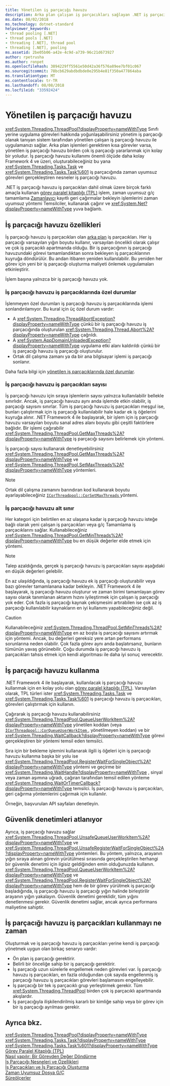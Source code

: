 ```yaml
---
title: Yönetilen iş parçacığı havuzu
description: Arka plan çalışan iş parçacıkları sağlayan .NET iş parçacığı havuzu hakkında bilgi edinin
ms.date: 08/02/2018
ms.technology: dotnet-standard
helpviewer_keywords:
- thread pooling [.NET]
- thread pools [.NET]
- threading [.NET], thread pool
- threading [.NET], pooling
ms.assetid: 2be05b06-a42e-4c9d-a739-96c21d673927
author: rpetrusha
ms.author: ronpet
ms.openlocfilehash: 3894229ff5561e50d42a36f576a89ee7bf01c067
ms.sourcegitcommit: 78bcb629abdbdbde0e295b4e81f350a477864aba
ms.translationtype: MT
ms.contentlocale: tr-TR
ms.lasthandoff: 08/08/2018
ms.locfileid: "33592424"
---
```

# <a name="the-managed-thread-pool"></a>Yönetilen iş parçacığı havuzu

<xref:System.Threading.ThreadPool?displayProperty=nameWithType> Sınıfı yerine uygulama görevleri hakkında yoğunlaşabilirsiniz yönetim iş parçacığı olanak tanıyan sistem tarafından yönetilen çalışan iş parçacığı havuzu ile uygulamanızı sağlar. Arka plan işlemleri gerektiren kısa görevler varsa, yönetilen iş parçacığı havuzu birden çok iş parçacığı yararlanmak için kolay bir yoludur. İş parçacığı havuzu kullanımı önemli ölçüde daha kolay Framework 4 ve üzeri, oluşturabileceğiniz bu yana <xref:System.Threading.Tasks.Task> ve <xref:System.Threading.Tasks.Task%601> iş parçacığında zaman uyumsuz görevleri gerçekleştiren nesneler iş parçacığı havuzu.  
  
.NET iş parçacığı havuzu iş parçacıkları dahil olmak üzere birçok farklı amaçla kullanan [görev paralel kitaplığı (TPL)](../parallel-programming/task-parallel-library-tpl.md) işlem, zaman uyumsuz g/ç tamamlama [Zamanlayıcı](timers.md) kayıtlı geri çağırmalar bekleyin işlemlerini zaman uyumsuz yöntemi Temsilciler, kullanarak çağırır ve <xref:System.Net?displayProperty=nameWithType> yuva bağlantı.  

## <a name="thread-pool-characteristics"></a>İş parçacığı havuzu özellikleri

İş parçacığı havuzu iş parçacıkları olan [arka plan](foreground-and-background-threads.md) iş parçacıkları. Her iş parçacığı varsayılan yığın boyutu kullanır, varsayılan öncelikli olarak çalışır ve çok iş parçacıklı apartmanda olduğu. Bir iş parçacığının iş parçacığı havuzundaki görevi tamamlandıktan sonra bekleyen iş parçacıklarının kuyruğa döndürülür. Bu andan itibaren yeniden kullanılabilir. Bu yeniden her görev için yeni bir iş parçacığı oluşturma maliyeti önlemek uygulamaları etkinleştirir.
  
İşlem başına yalnızca bir iş parçacığı havuzu yok.  
  
### <a name="exceptions-in-thread-pool-threads"></a>İş parçacığı havuzu iş parçacıklarında özel durumlar

İşlenmeyen özel durumları iş parçacığı havuzu iş parçacıklarında işlemi sonlandırılamıyor. Bu kural için üç özel durum vardır:  
  
- A <xref:System.Threading.ThreadAbortException?displayProperty=nameWithType> çünkü bir iş parçacığı havuzu iş parçacığında oluşturulan <xref:System.Threading.Thread.Abort%2A?displayProperty=nameWithType> çağrıldı.  
- A <xref:System.AppDomainUnloadedException?displayProperty=nameWithType> uygulama etki alanı kaldırıldı çünkü bir iş parçacığı havuzu iş parçacığı oluşturulur.  
- Ortak dil çalışma zamanı ya da bir ana bilgisayar işlemi iş parçacığı sonlanır.  
  
Daha fazla bilgi için [yönetilen iş parçacıklarında özel durumlar](exceptions-in-managed-threads.md).  
  
### <a name="maximum-number-of-thread-pool-threads"></a>İş parçacığı havuzu iş parçacıkları sayısı

İş parçacığı havuzu için sıraya işlemlerin sayısı yalnızca kullanılabilir bellekle sınırlıdır. Ancak, iş parçacığı havuzu aynı anda işlemde etkin olabilir, iş parçacığı sayısını sınırlar. Tüm iş parçacığı havuzu iş parçacıkları meşgul ise, bunları çalıştırmak için iş parçacığı kullanılabilir hale kadar ek iş öğelerini kuyruğa alınır. .NET Framework 4 ile başlayarak, bir işlem için iş parçacığı havuzu varsayılan boyutu sanal adres alanı boyutu gibi çeşitli faktörlere bağlıdır. Bir işlemi çağırabilir <xref:System.Threading.ThreadPool.GetMaxThreads%2A?displayProperty=nameWithType> iş parçacığı sayısını belirlemek için yöntemi.  
  
İş parçacığı sayısı kullanarak denetleyebilirsiniz <xref:System.Threading.ThreadPool.GetMaxThreads%2A?displayProperty=nameWithType> ve <xref:System.Threading.ThreadPool.SetMaxThreads%2A?displayProperty=nameWithType> yöntemleri.  

> [!NOTE]
> Ortak dil çalışma zamanını barındıran kod kullanarak boyutu ayarlayabileceğiniz [ `ICorThreadpool::CorSetMaxThreads` ](../../framework/unmanaged-api/hosting/icorthreadpool-corsetmaxthreads-method.md) yöntemi.  
  
### <a name="thread-pool-minimums"></a>İş parçacığı havuzu alt sınır

Her kategori için belirtilen en az ulaşana kadar iş parçacığı havuzu isteğe bağlı olarak yeni çalışan iş parçacıkları veya g/ç Tamamlama iş parçacıklarını sağlar. Kullanabileceğiniz <xref:System.Threading.ThreadPool.GetMinThreads%2A?displayProperty=nameWithType> bu en düşük değerler elde etmek için yöntemi.  
  
> [!NOTE]
> Talep azaldığında, gerçek iş parçacığı havuzu iş parçacıkları sayısı aşağıdaki en düşük değerleri gelebilir.  
  
En az ulaşıldığında, iş parçacığı havuzu ek iş parçacığı oluşturabilir veya bazı görevler tamamlanana kadar bekleyin. .NET Framework 4 ile başlayarak, iş parçacığı havuzu oluşturur ve zaman birimi tamamlayan görev sayısı olarak tanımlanan aktarım hızını iyileştirmek için çalışan iş parçacığı yok eder. Çok fazla iş parçacığı kaynak çekişmesini artırabilen ise çok az iş parçacığı kullanılabilir kaynakların en iyi kullanımı yapabileceğiniz değil.  
  
> [!CAUTION]
> Kullanabileceğiniz <xref:System.Threading.ThreadPool.SetMinThreads%2A?displayProperty=nameWithType> en az boşta iş parçacığı sayısını artırmak için yöntemi. Ancak, bu değerleri gereksiz yere artan performans sorunlarına neden olabilir. Çok fazla görev aynı anda başlatırsanız, bunların tümünün yavaş görünebilir. Çoğu durumda iş parçacığı havuzu iş parçacıkları tahsis etmek için kendi algoritması ile daha iyi sonuç verecektir.  

## <a name="using-the-thread-pool"></a>İş parçacığı havuzu kullanma

.NET Framework 4 ile başlayarak, kullanılacak iş parçacığı havuzu kullanmak için en kolay yolu olan [görev paralel kitaplığı (TPL)](../parallel-programming/task-parallel-library-tpl.md). Varsayılan olarak, TPL türleri ister <xref:System.Threading.Tasks.Task> ve <xref:System.Threading.Tasks.Task%601> iş parçacığı havuzu iş parçacıkları, görevleri çalıştırmak için kullanın.

Çağırarak iş parçacığı havuzu kullanabilirsiniz <xref:System.Threading.ThreadPool.QueueUserWorkItem%2A?displayProperty=nameWithType> yönetilen koddan (veya [ `ICorThreadpool::CorQueueUserWorkItem` ](../../framework/unmanaged-api/hosting/icorthreadpool-corqueueuserworkitem-method.md) , yönetilmeyen koddan) ve bir <xref:System.Threading.WaitCallback?displayProperty=nameWithType> görevi gerçekleştiren bir yöntemi temsil eden temsilci.

Sıra için bir bekleme işlemini kullanarak ilgili iş öğeleri için iş parçacığı havuzu kullanma başka bir yolu ise <xref:System.Threading.ThreadPool.RegisterWaitForSingleObject%2A?displayProperty=nameWithType> yöntemi ve geçirme bir <xref:System.Threading.WaitHandle?displayProperty=nameWithType> , sinyal veya zaman aşımına uğradı, çağıran tarafından temsil edilen yönteme <xref:System.Threading.WaitOrTimerCallback?displayProperty=nameWithType> temsilci. İş parçacığı havuzu iş parçacıkları, geri çağırma yöntemlerini çağırmak için kullanılır.  

Örneğin, başvurulan API sayfaları denetleyin.
  
## <a name="skipping-security-checks"></a>Güvenlik denetimleri atlanıyor

Ayrıca, iş parçacığı havuzu sağlar <xref:System.Threading.ThreadPool.UnsafeQueueUserWorkItem%2A?displayProperty=nameWithType> ve <xref:System.Threading.ThreadPool.UnsafeRegisterWaitForSingleObject%2A?displayProperty=nameWithType> yöntemleri. Bu yöntem, yalnızca, arayanın yığın sıraya alınan görevin yürütülmesi sırasında gerçekleştirilen herhangi bir güvenlik denetimi için ilgisiz geldiğinden emin olduğunuzda kullanın. <xref:System.Threading.ThreadPool.QueueUserWorkItem%2A?displayProperty=nameWithType> ve <xref:System.Threading.ThreadPool.RegisterWaitForSingleObject%2A?displayProperty=nameWithType> hem de bir görev yürütmek iş parçacığı başladığında, iş parçacığı havuzu iş parçacığı yığın halinde birleştirilir arayanın yığın yakalayın. Güvenlik denetimi gereklidir, tüm yığını denetlenmesi gerekir. Güvenlik denetimi sağlar, ancak ayrıca performans maliyetine sahiptir.  

## <a name="when-not-to-use-thread-pool-threads"></a>İş parçacığı havuzu iş parçacıkları kullanmayı ne zaman

Oluşturmak ve iş parçacığı havuzu iş parçacıkları yerine kendi iş parçacığı yönetmek uygun olan birkaç senaryo vardır:  
  
- Ön plan iş parçacığı gerektirir.  
- Belirli bir önceliğe sahip bir iş parçacığı gerektirir.  
- İş parçacığı uzun sürelerle engellemek neden görevleri var. İş parçacığı havuzu iş parçacıkları, en fazla olduğundan çok sayıda engellenmiş iş parçacığı havuzu iş parçacıkları görevleri başlamasını engelleyebilir.  
- İş parçacığı bir tek iş parçacıklı grup yerleştirmek gerekir. Tüm <xref:System.Threading.ThreadPool> birden çok iş parçacıklı apartmanda akışlardır.  
- İş parçacığıyla ilişkilendirilmiş kararlı bir kimliğe sahip veya bir görev için bir iş parçacığı ayrılması gerekir.  
  
## <a name="see-also"></a>Ayrıca bkz.

 <xref:System.Threading.ThreadPool?displayProperty=nameWithType>  
 <xref:System.Threading.Tasks.Task?displayProperty=nameWithType>  
 <xref:System.Threading.Tasks.Task%601?displayProperty=nameWithType>  
 [Görev Paralel Kitaplığı (TPL)](../parallel-programming/task-parallel-library-tpl.md)  
 [Nasıl yapılır: Bir Görevden Değer Döndürme](../parallel-programming/how-to-return-a-value-from-a-task.md)  
 [İş Parçacığı Nesneleri ve Özellikleri](threading-objects-and-features.md)  
 [İş Parçacıkları ve İş Parçacığı Oluşturma](threads-and-threading.md)  
 [Zaman Uyumsuz Dosya G/Ç](../io/asynchronous-file-i-o.md)  
 [Süreölçerler](timers.md)  
